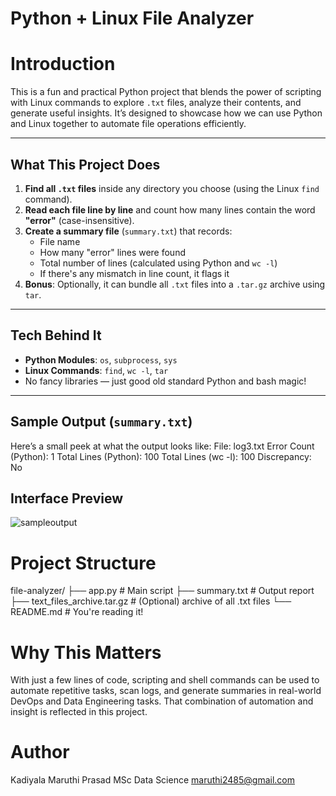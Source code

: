 #  Python + Linux File Analyzer

#   Introduction

This is a fun and practical Python project that blends the power of scripting with Linux commands to explore `.txt` files, analyze their contents, and generate useful insights. It’s designed to showcase how we can use Python and Linux together to automate file operations efficiently.

---

##  What This Project Does

1. **Find all `.txt` files** inside any directory you choose (using the Linux `find` command).
2. **Read each file line by line** and count how many lines contain the word **"error"** (case-insensitive).
3. **Create a summary file** (`summary.txt`) that records:
   - File name
   - How many "error" lines were found
   - Total number of lines (calculated using Python and `wc -l`)
   - If there's any mismatch in line count, it flags it
4. **Bonus**: Optionally, it can bundle all `.txt` files into a `.tar.gz` archive using `tar`.

---

## Tech Behind It

- **Python Modules**: `os`, `subprocess`, `sys`
- **Linux Commands**: `find`, `wc -l`, `tar`
- No fancy libraries — just good old standard Python and bash magic!

---

## Sample Output (`summary.txt`)

Here’s a small peek at what the output looks like:
File: log3.txt
Error Count (Python): 1
Total Lines (Python): 100
Total Lines (wc -l): 100
Discrepancy: No
##  Interface Preview
![sampleoutput](sampleoutput.png)
# Project Structure
file-analyzer/
├── app.py             # Main script
├── summary.txt        # Output report
├── text_files_archive.tar.gz  # (Optional) archive of all .txt files
└── README.md          # You're reading it!


# Why This Matters
With just a few lines of code, scripting and shell commands can be used to automate repetitive tasks, scan logs, and generate summaries in real-world DevOps and Data Engineering tasks. That combination of automation and insight is reflected in this project.

# Author
Kadiyala Maruthi Prasad
MSc Data Science 
maruthi2485@gmail.com
